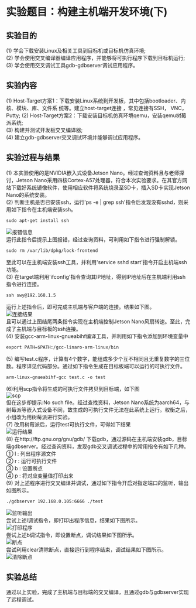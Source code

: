 # 实验题目：构建主机端开发环境(下)
## 实验目的
(1) 学会下载安装Linux及相关工具到目标机或目标机仿真环境;  
(2) 学会使用交叉编译器编译应用程序，并能够将可执行程序下载到目标机运行;  
(3) 学会使用交叉调试工具gdb-gdbserver调试应用程序。  
## 实验内容
(1) Host-Target方案1：下载安装Linux系统到开发板，其中包括bootloader、内核、模块、库、文件系 统等。建立host-target连接 ，常见连接有SSH， VNC，Putty; 
(2) Host-Target方案2：下载安装目标机仿真环境qemu，安装qemu树莓派系统;    
(3) 构建并测试开发板交叉编译器;  
(4) 建立gdb-gdbserver交叉调试环境并能够调试应用程序。   
## 实验过程与结果
(1) 本实验使用的是NVIDIA嵌入式设备Jetson Nano。经过查询资料且与老师探讨，Jetson Nano采用四核Cortex-A57处理器，符合本次实验要求。在其官方网站下载好系统镜像软件，使用相应软件将系统烧录至SD卡，插入SD卡实现Jetson Nano的系统安装。  
(2) 判断主机是否已安装ssh，运行'ps -e | grep ssh'指令后发现没有sshd，则采用如下指令在主机端安装ssh。  
```
sudo apt-get install ssh
```
![报错信息](https://github.com/HaloTrouvaille/Embedded-Software-Group-12/blob/master/第四次作业及源码/图片/报错信息.png)  
运行此指令后提示上图报错，经过查询资料，可利用如下指令进行强制解锁。  
```
sudo rm /var/lib/dpkg/lock-frontend
```
至此可以在主机端安装ssh工具，并利用'service sshd start'指令开启主机端ssh功能。  
(3) 在target端利用'ifconfig'指令查询其IP地址，得到IP地址后在主机端利用ssh指令进行连接。  
```
ssh swy@192.168.1.5
```
运行上述指令后，即可完成主机端与客户端的连接。结果如下图。  
![连接结果](https://github.com/HaloTrouvaille/Embedded-Software-Group-12/blob/master/第四次作业及源码/图片/连接结果.png)  
且可以通过上图结尾两条指令实现在主机端控制Jetson Nano风扇转速。至此，完成了主机端与目标板的ssh连接。  
(4) 安装gcc-arm-linux-gnueabihf编译工具，并利用如下指令添加到环境变量中  
```
export PATH=$PATH:/gcc-linaro-arm-linux/bin
```
(5) 编写test.c程序，计算有4个数字，能组成多少个互不相同且无重复数字的三位数。程序详见代码部分。通过如下指令生成在目标板端可以运行的可执行文件。  
```
arm-linux-gnueabihf-gcc test.c -o test
```
(6)利用scp指令将生成的可执行文件拷贝到目标端，如下图  
![scp](https://github.com/HaloTrouvaille/Embedded-Software-Group-12/blob/master/第四次作业及源码/图片/scp.png)  
但在这步却提示:No such file。经过查找资料，Jetson Nano系统为aarch64，与树莓派等嵌入式设备不同，故生成的可执行文件无法在此系统上运行。权衡之后，小组改为用树莓派进行实验。  
(7) 改用树莓派后，运行test可执行文件，可得如下结果  
![运行结果](https://github.com/HaloTrouvaille/Embedded-Software-Group-12/blob/master/第四次作业及源码/图片/运行结果.png)  
(8) 在http://ftp.gnu.org/gnu/gdb/ 下载gdb，通过源码在主机端安装gdb，目标端gdbserver。经过查询资料，发现gdb交叉调试过程中的常用指令有如下几种。  
① l : 列出程序源文件  
② r : 运行可执行文件  
③ b : 设置断点  
④ p : 将对应变量值打印出来  
(9) 对上述程序进行交叉编译并调试，通过如下指令开启对指定端口的监听，输出如图所示。  
```
./gdbserver 192.168.0.105:6666 ./test
```
![监听输出](https://github.com/HaloTrouvaille/Embedded-Software-Group-12/blob/master/第四次作业及源码/图片/监听输出.png)  
尝试上述l调试指令，即打印出程序信息，结果如下图所示。  
![打印程序](https://github.com/HaloTrouvaille/Embedded-Software-Group-12/blob/master/第四次作业及源码/图片/显示程序.png)  
尝试上述b调试指令，即设置断点，调试结果如下图所示。  
![断点](https://github.com/HaloTrouvaille/Embedded-Software-Group-12/blob/master/第四次作业及源码/图片/断点.png)  
尝试利用clear清除断点，直接运行到程序结束，调试结果如下图所示。  
![清除断点](https://github.com/HaloTrouvaille/Embedded-Software-Group-12/blob/master/第四次作业及源码/图片/清除断点.png)  
## 实验总结
通过以上实验，完成了主机端与目标端的交叉编译，且通过gdb与gdbserver实现了远程调试。




